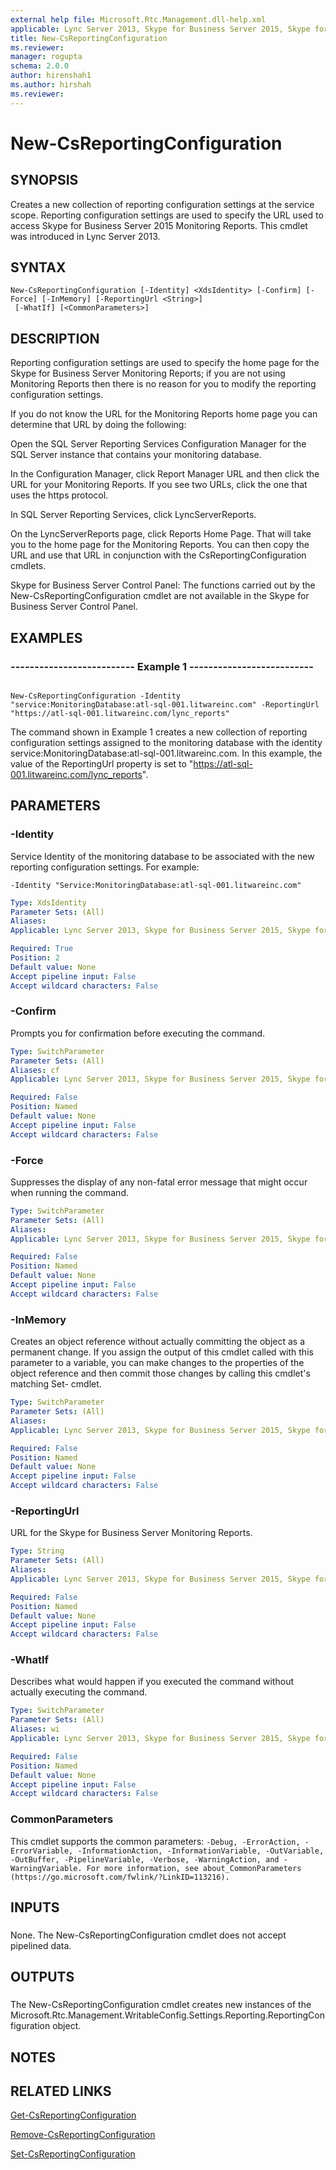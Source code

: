 ```yaml
---
external help file: Microsoft.Rtc.Management.dll-help.xml
applicable: Lync Server 2013, Skype for Business Server 2015, Skype for Business Server 2019
title: New-CsReportingConfiguration
ms.reviewer: 
manager: rogupta
schema: 2.0.0
author: hirenshah1
ms.author: hirshah
ms.reviewer:
---
```


# New-CsReportingConfiguration

## SYNOPSIS

Creates a new collection of reporting configuration settings at the service scope.
Reporting configuration settings are used to specify the URL used to access Skype for Business Server 2015 Monitoring Reports.
This cmdlet was introduced in Lync Server 2013.



## SYNTAX

```
New-CsReportingConfiguration [-Identity] <XdsIdentity> [-Confirm] [-Force] [-InMemory] [-ReportingUrl <String>]
 [-WhatIf] [<CommonParameters>]
```

## DESCRIPTION

Reporting configuration settings are used to specify the home page for the Skype for Business Server Monitoring Reports; if you are not using Monitoring Reports then there is no reason for you to modify the reporting configuration settings.

If you do not know the URL for the Monitoring Reports home page you can determine that URL by doing the following:

Open the SQL Server Reporting Services Configuration Manager for the SQL Server instance that contains your monitoring database.

In the Configuration Manager, click Report Manager URL and then click the URL for your Monitoring Reports.
If you see two URLs, click the one that uses the https protocol.

In SQL Server Reporting Services, click LyncServerReports.

On the LyncServerReports page, click Reports Home Page.
That will take you to the home page for the Monitoring Reports.
You can then copy the URL and use that URL in conjunction with the CsReportingConfiguration cmdlets.

Skype for Business Server Control Panel: The functions carried out by the New-CsReportingConfiguration cmdlet are not available in the Skype for Business Server Control Panel.



## EXAMPLES

### -------------------------- Example 1 -------------------------- 
```

New-CsReportingConfiguration -Identity "service:MonitoringDatabase:atl-sql-001.litwareinc.com" -ReportingUrl "https://atl-sql-001.litwareinc.com/lync_reports"

```

The command shown in Example 1 creates a new collection of reporting configuration settings assigned to the monitoring database with the identity service:MonitoringDatabase:atl-sql-001.litwareinc.com.
In this example, the value of the ReportingUrl property is set to "https://atl-sql-001.litwareinc.com/lync_reports".

## PARAMETERS

### -Identity
Service Identity of the monitoring database to be associated with the new reporting configuration settings.
For example:

`-Identity "Service:MonitoringDatabase:atl-sql-001.litwareinc.com"`

```yaml
Type: XdsIdentity
Parameter Sets: (All)
Aliases: 
Applicable: Lync Server 2013, Skype for Business Server 2015, Skype for Business Server 2019

Required: True
Position: 2
Default value: None
Accept pipeline input: False
Accept wildcard characters: False
```

### -Confirm
Prompts you for confirmation before executing the command.

```yaml
Type: SwitchParameter
Parameter Sets: (All)
Aliases: cf
Applicable: Lync Server 2013, Skype for Business Server 2015, Skype for Business Server 2019

Required: False
Position: Named
Default value: None
Accept pipeline input: False
Accept wildcard characters: False
```

### -Force
Suppresses the display of any non-fatal error message that might occur when running the command.

```yaml
Type: SwitchParameter
Parameter Sets: (All)
Aliases: 
Applicable: Lync Server 2013, Skype for Business Server 2015, Skype for Business Server 2019

Required: False
Position: Named
Default value: None
Accept pipeline input: False
Accept wildcard characters: False
```

### -InMemory
Creates an object reference without actually committing the object as a permanent change.
If you assign the output of this cmdlet called with this parameter to a variable, you can make changes to the properties of the object reference and then commit those changes by calling this cmdlet's matching Set- cmdlet.

```yaml
Type: SwitchParameter
Parameter Sets: (All)
Aliases: 
Applicable: Lync Server 2013, Skype for Business Server 2015, Skype for Business Server 2019

Required: False
Position: Named
Default value: None
Accept pipeline input: False
Accept wildcard characters: False
```

### -ReportingUrl

URL for the Skype for Business Server Monitoring Reports.



```yaml
Type: String
Parameter Sets: (All)
Aliases: 
Applicable: Lync Server 2013, Skype for Business Server 2015, Skype for Business Server 2019

Required: False
Position: Named
Default value: None
Accept pipeline input: False
Accept wildcard characters: False
```

### -WhatIf
Describes what would happen if you executed the command without actually executing the command.

```yaml
Type: SwitchParameter
Parameter Sets: (All)
Aliases: wi
Applicable: Lync Server 2013, Skype for Business Server 2015, Skype for Business Server 2019

Required: False
Position: Named
Default value: None
Accept pipeline input: False
Accept wildcard characters: False
```

### CommonParameters
This cmdlet supports the common parameters: `-Debug, -ErrorAction, -ErrorVariable, -InformationAction, -InformationVariable, -OutVariable, -OutBuffer, -PipelineVariable, -Verbose, -WarningAction, and -WarningVariable. For more information, see about_CommonParameters (https://go.microsoft.com/fwlink/?LinkID=113216).`

## INPUTS

###  
None.
The New-CsReportingConfiguration cmdlet does not accept pipelined data.

## OUTPUTS


###  
The New-CsReportingConfiguration cmdlet creates new instances of the Microsoft.Rtc.Management.WritableConfig.Settings.Reporting.ReportingConfiguration object.

## NOTES

## RELATED LINKS

[Get-CsReportingConfiguration](Get-CsReportingConfiguration.md)

[Remove-CsReportingConfiguration](Remove-CsReportingConfiguration.md)

[Set-CsReportingConfiguration](Set-CsReportingConfiguration.md)


